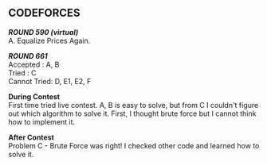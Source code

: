 ## CODEFORCES
***ROUND 590 (virtual)***    
A. Equalize Prices Again.

***ROUND 661***  
Accepted : A, B  
Tried : C  
Cannot Tried: D, E1, E2, F  

<b>During Contest</b><br>First time tried live contest. A, B is easy to solve, but from C I couldn't figure out which algorithm to solve it. First, I thought brute force but I cannot think how to implement it. 

<b>After Contest</b><br>
Problem C - Brute Force was right! I checked other code and learned how to solve it.